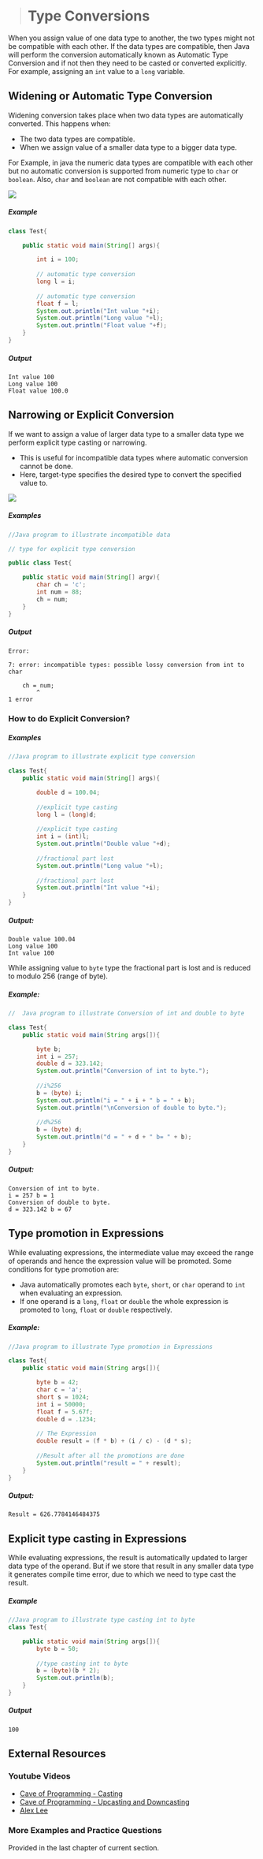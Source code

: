 ># Type Conversions

When you assign value of one data type to another, the two types might not be compatible with each other. If the data types are compatible, then Java will perform the conversion automatically known as Automatic Type Conversion and if not then they need to be casted or converted explicitly. For example, assigning an `int` value to a `long` variable.

## Widening or Automatic Type Conversion

Widening conversion takes place when two data types are automatically converted. This happens when:

* The two data types are compatible.
* When we assign value of a smaller data type to a bigger data type.

For Example, in java the numeric data types are compatible with each other but no automatic conversion is supported from numeric type to `char` or `boolean`. Also, `char` and `boolean` are not compatible with each other.

![](images/typeconversion_java.png)

##### Example

```java
class Test{

	public static void main(String[] args){

		int i = 100; 
		
		// automatic type conversion 
		long l = i; 
		
		// automatic type conversion 
		float f = l; 
		System.out.println("Int value "+i); 
		System.out.println("Long value "+l); 
		System.out.println("Float value "+f); 
	} 
} 
```

##### Output

	Int value 100
	Long value 100
	Float value 100.0


## Narrowing or Explicit Conversion

If we want to assign a value of larger data type to a smaller data type we perform explicit type casting or narrowing.

* This is useful for incompatible data types where automatic conversion cannot be done.
* Here, target-type specifies the desired type to convert the specified value to.

![](images/typeconversion_second.png)

##### Examples

```java
//Java program to illustrate incompatible data 

// type for explicit type conversion 

public class Test{

	public static void main(String[] argv){
		char ch = 'c'; 
		int num = 88; 
		ch = num; 
	}
}
```

##### Output
	Error:

	7: error: incompatible types: possible lossy conversion from int to char
		
		ch = num;
			^
	1 error

### How to do Explicit Conversion?

##### Examples

```java
//Java program to illustrate explicit type conversion 

class Test{
	public static void main(String[] args){

		double d = 100.04; 
		
		//explicit type casting 
		long l = (long)d; 
		
		//explicit type casting 
		int i = (int)l; 
		System.out.println("Double value "+d); 
		
		//fractional part lost 
		System.out.println("Long value "+l); 
		
		//fractional part lost 
		System.out.println("Int value "+i); 
	}
}
```

##### Output:

	Double value 100.04
	Long value 100
	Int value 100

While assigning value to `byte` type the fractional part is lost and is reduced to modulo 256 (range of byte).

##### Example:

```java
//  Java program to illustrate Conversion of int and double to byte

class Test{
	public static void main(String args[]){

		byte b; 
		int i = 257; 
		double d = 323.142; 
		System.out.println("Conversion of int to byte."); 
		
		//i%256 
		b = (byte) i; 
		System.out.println("i = " + i + " b = " + b); 
		System.out.println("\nConversion of double to byte."); 
		
		//d%256 
		b = (byte) d; 
		System.out.println("d = " + d + " b= " + b); 
	}
}
```

##### Output:

	Conversion of int to byte.
	i = 257 b = 1
	Conversion of double to byte.
	d = 323.142 b = 67

## Type promotion in Expressions

While evaluating expressions, the intermediate value may exceed the range of operands and hence the expression value will be promoted. Some conditions for type promotion are:

* Java automatically promotes each `byte`, `short`, or `char` operand to `int` when evaluating an expression.
* If one operand is a `long`, `float` or `double` the whole expression is promoted to `long`, `float` or `double` respectively.

##### Example:

```java
//Java program to illustrate Type promotion in Expressions 

class Test{
	public static void main(String args[]){

		byte b = 42; 
		char c = 'a'; 
		short s = 1024; 
		int i = 50000; 
		float f = 5.67f; 
		double d = .1234; 
		
		// The Expression 
		double result = (f * b) + (i / c) - (d * s); 
		
		//Result after all the promotions are done 
		System.out.println("result = " + result); 
	}
}
```

##### Output:

	Result = 626.7784146484375

## Explicit type casting in Expressions

While evaluating expressions, the result is automatically updated to larger data type of the operand. But if we store that result in any smaller data type it generates compile time error, due to which we need to type cast the result.

##### Example

```java
//Java program to illustrate type casting int to byte
class Test{

	public static void main(String args[]){
		byte b = 50; 
		
		//type casting int to byte 
		b = (byte)(b * 2); 
		System.out.println(b); 
	}
}
```

##### Output

    100

## External Resources

### Youtube Videos

* [Cave of Programming - Casting](https://www.youtube.com/watch?v=GqsTbuQwEBU&list=PL9DF6E4B45C36D411&index=28)
* [Cave of Programming - Upcasting and Downcasting](https://www.youtube.com/watch?v=Uj4JdvFKTNo&list=PL9DF6E4B45C36D411&index=29)
* [Alex Lee](https://www.youtube.com/watch?v=H0LNjF9PSeM&list=PL59LTecnGM1NRUyune3SxzZlYpZezK-oQ&index=21)

### More Examples and Practice Questions

Provided in the last chapter of current section.